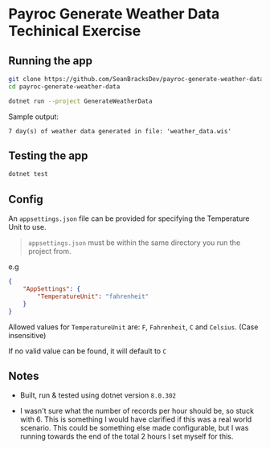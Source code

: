 # Payroc Generate Weather Data Techinical Exercise

## Running the app

```bash
git clone https://github.com/SeanBracksDev/payroc-generate-weather-data
cd payroc-generate-weather-data
```

```bash
dotnet run --project GenerateWeatherData
```

Sample output:
```
7 day(s) of weather data generated in file: 'weather_data.wis'
```

## Testing the app
```bash
dotnet test
```

## Config
An `appsettings.json` file can be provided for specifying the Temperature Unit to use.

> `appsettings.json` must be within the same directory you run the project from.

e.g
```json
{    
    "AppSettings": {
        "TemperatureUnit": "fahrenheit"
    }
}
```

Allowed values for `TemperatureUnit` are: `F`, `Fahrenheit`, `C` and `Celsius`. (Case insensitive)

If no valid value can be found, it will default to `C`

## Notes
- Built, run & tested using dotnet version `8.0.302`

- I wasn't sure what the number of records per hour should be, so stuck with 6. This is something I would have clarified if this was a real world scenario. This could be something else made configurable, but I was running towards the end of the total 2 hours I set myself for this.